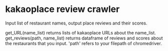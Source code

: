 # kakaoplace review crawler
 Input list of restaurant names, output place reviews and their scores.

 get_URL(name_list) returns lists of kakaoplace URLs about the name_list.
 get_reviews(path, name_list) returns dataframe of reviews and scores about the restaurants that you input. 'path' refers to your filepath of chromedriver.
